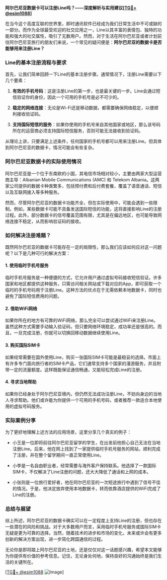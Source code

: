 **阿尔巴尼亚数据卡可以注册Line吗？——深度解析与实用建议[[TG💪+ @esim1088](https://t.me/s/esim1088)]**

在当今这个高度互联的世界里，即时通讯软件已经成为我们日常生活中不可或缺的一部分。而作为全球最受欢迎的社交应用之一，Line以其丰富的表情包、独特的功能和强大的社交属性，吸引了无数用户。然而，对于生活在阿尔巴尼亚或者计划前往阿尔巴尼亚旅行的朋友们来说，一个常见的疑问便是：**阿尔巴尼亚的数据卡是否能够用来注册Line？**

### Line的基本注册流程与要求

首先，让我们简单回顾一下Line的基本注册步骤。通常情况下，注册Line需要以下几个要素：

1. **有效的手机号码**：这是注册Line的第一步，也是最关键的一步。Line会通过短信验证你的身份，因此一个可用的手机号是必不可少的。
   
2. **稳定的网络连接**：无论是Wi-Fi还是移动数据，都需要确保网络稳定，以便顺利接收验证码。

3. **支持国际短信的服务**：如果你使用的手机号来自其他国家或地区，那么该号码所在的运营商必须支持国际短信服务，否则可能无法接收到验证码。

从理论上讲，只要满足上述条件，任何国家的手机号都可以用来注册Line。但具体到阿尔巴尼亚的数据卡，情况可能会有些复杂。

### 阿尔巴尼亚数据卡的实际使用情况

阿尔巴尼亚是一个位于东南欧的小国，其电信市场相对较小，主要由两家大型运营商主导：Albanian Mobile Communications (AMC) 和 Telekom Albania。这两家公司提供的数据卡种类繁多，包括预付费和后付费套餐，覆盖了语音通话、短信以及互联网接入等多种服务。

然而，尽管阿尔巴尼亚的数据卡功能齐全，但在实际使用中，可能会遇到一些限制。例如，某些数据卡可能不具备发送国际短信的功能，这将直接影响Line的注册过程。此外，部分数据卡的信号覆盖范围有限，尤其是在偏远地区，也可能导致网络连接不稳定，从而影响验证码的接收。

### 如何解决注册难题？

既然阿尔巴尼亚的数据卡可能存在一定的局限性，那么我们应该如何应对这一问题呢？以下是几种可行的解决方案：

#### 1. 使用临时手机号服务

临时手机号服务是一种便捷的方式，它允许用户通过虚拟号码接收短信验证。许多国家和地区都提供这种服务，只需访问相关网站或下载对应的App，即可获取一个临时的手机号码用于注册Line。这种方法的优点在于无需依赖本地数据卡，同时也避免了国际短信费用的问题。

#### 2. 借助WiFi网络

如果你所在的地方有可靠的WiFi网络，那么完全可以尝试通过WiFi来注册Line。虽然这种方式需要手动输入验证码，但只要网络环境稳定，成功率还是很高的。而且，一旦完成注册，你就可以切换回移动数据继续使用Line。

#### 3. 购买国际SIM卡

如果经常需要在国外使用Line，购买一张国际SIM卡可能是最稳妥的选择。市面上有许多专门面向旅行者的SIM卡产品，它们通常支持多个国家的漫游服务，并且附带一定的流量额度。这样既能保证通信畅通，又能轻松完成Line的注册。

#### 4. 寻求当地帮助

如果你已经身处于阿尔巴尼亚境内，但仍然无法成功注册Line，不妨向身边的当地人寻求帮助。他们或许能为你提供一个可用的手机号码，或者推荐一款适合本地使用的虚拟号码服务。

### 实际案例分享

为了更好地理解上述方法的应用场景，这里分享几个真实的例子：

- 小王是一位即将前往阿尔巴尼亚留学的学生，在出发前他担心自己无法在当地注册Line。后来，他在网上找到了一家提供临时手机号服务的网站，顺利完成了注册，并在整个留学期间一直正常使用Line。

- 小李是一名自由职业者，经常需要与海外客户保持联系。他选择了一款国际SIM卡，不仅解决了Line注册的问题，还大大降低了通话和上网的成本。

- 小张则是一位旅行爱好者，他在阿尔巴尼亚的一次短途旅行中遇到了信号不佳的情况。于是，他决定放弃使用本地数据卡，转而依靠酒店提供的WiFi完成了Line的注册。

### 总结与展望

综上所述，阿尔巴尼亚的数据卡确实可以在一定程度上支持Line的注册，但也存在一些潜在的风险和挑战。对于大多数用户而言，采用临时手机号服务或国际SIM卡无疑是更为可靠的选择。当然，随着技术的进步和市场的变化，未来或许会有更多创新的解决方案出现，进一步简化跨国通信的过程。

无论你是即将踏上阿尔巴尼亚的土地，还是仅仅对这一话题感兴趣，希望本文能够为你提供有价值的参考信息。记住，无论身处何地，保持良好的沟通始终是我们生活的关键所在。

[[TG💪+ @esim1088](https://t.me/s/esim1088) ![Image](https://i.postimg.cc/4NQfJmqS/Snipaste-2025-05-13-00-14-12.png)]